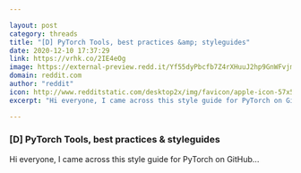 ```yaml
---

layout: post
category: threads
title: "[D] PyTorch Tools, best practices &amp; styleguides"
date: 2020-12-10 17:37:29
link: https://vrhk.co/2IE4eOg
image: https://external-preview.redd.it/Yf55dyPbcfb7Z4rXHuuJ2hp9GnWFvjmfss8YRqWXUyw.jpg?width=400&height=209.42408377&auto=webp&crop=400:209.42408377,smart&s=b0e5cb5d7f7d7f519bd1badeb16969a4d2b9c73d
domain: reddit.com
author: "reddit"
icon: http://www.redditstatic.com/desktop2x/img/favicon/apple-icon-57x57.png
excerpt: "Hi everyone, I came across this style guide for PyTorch on GitHub..."

---
```


### [D] PyTorch Tools, best practices &amp; styleguides

Hi everyone, I came across this style guide for PyTorch on GitHub...